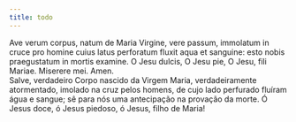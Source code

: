 ```yaml
---
title: todo
---
```

<div class="container-fluid">
<div class="row">
<div class="dropcap text-justify">
Ave verum corpus, natum
de Maria Virgine,
vere passum, immolatum
in cruce pro homine
cuius latus perforatum
fluxit aqua et sanguine:
esto nobis praegustatum
in mortis examine.
O Jesu dulcis, O Jesu pie,
O Jesu, fili Mariae.
Miserere mei. Amen.
</div>
<div class="dropcap text-justify">
Salve, verdadeiro Corpo nascido da Virgem Maria, verdadeiramente atormentado, imolado na cruz pelos homens, de cujo lado perfurado fluíram água e sangue; sê para nós uma antecipação na provação da morte. Ó Jesus doce, ó Jesus piedoso, ó Jesus, filho de Maria!
</div>
</div>
</div>
